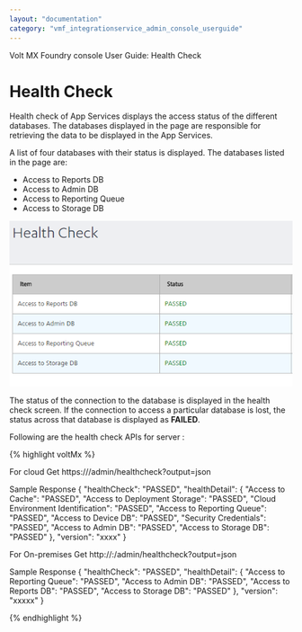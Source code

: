 ```yaml
---
layout: "documentation"
category: "vmf_integrationservice_admin_console_userguide"
---
```

                            

Volt MX  Foundry console User Guide: Health Check

Health Check
============

Health check of App Services displays the access status of the different databases. The databases displayed in the page are responsible for retrieving the data to be displayed in the App Services.

A list of four databases with their status is displayed. The databases listed in the page are:

*   Access to Reports DB
*   Access to Admin DB
*   Access to Reporting Queue
*   Access to Storage DB

![](Resources/Images/Orchestration/Health_Check.png)

The status of the connection to the database is displayed in the health check screen. If the connection to access a particular database is lost, the status across that database is displayed as **FAILED**.

Following are the health check APIs for server :

{% highlight voltMx %}

For cloud
Get https://<host>/admin/healthcheck?output=json

Sample Response
{
  "healthCheck": "PASSED",
  "healthDetail": {
    "Access to Cache": "PASSED",
    "Access to Deployment Storage": "PASSED",
    "Cloud Environment Identification": "PASSED",
    "Access to Reporting Queue": "PASSED",
    "Access to Device DB": "PASSED",
    "Security Credentials": "PASSED",
    "Access to Admin DB": "PASSED",
    "Access to Storage DB": "PASSED"
  },
  "version": "xxxx"
}

For On-premises
Get http://<host>:<port>/admin/healthcheck?output=json

Sample Response
{
  "healthCheck": "PASSED",
  "healthDetail": {
    "Access to Reporting Queue": "PASSED",
    "Access to Admin DB": "PASSED",
    "Access to Reports DB": "PASSED",
    "Access to Storage DB": "PASSED"
  },
  "version": "xxxxx"
}

{% endhighlight %}
